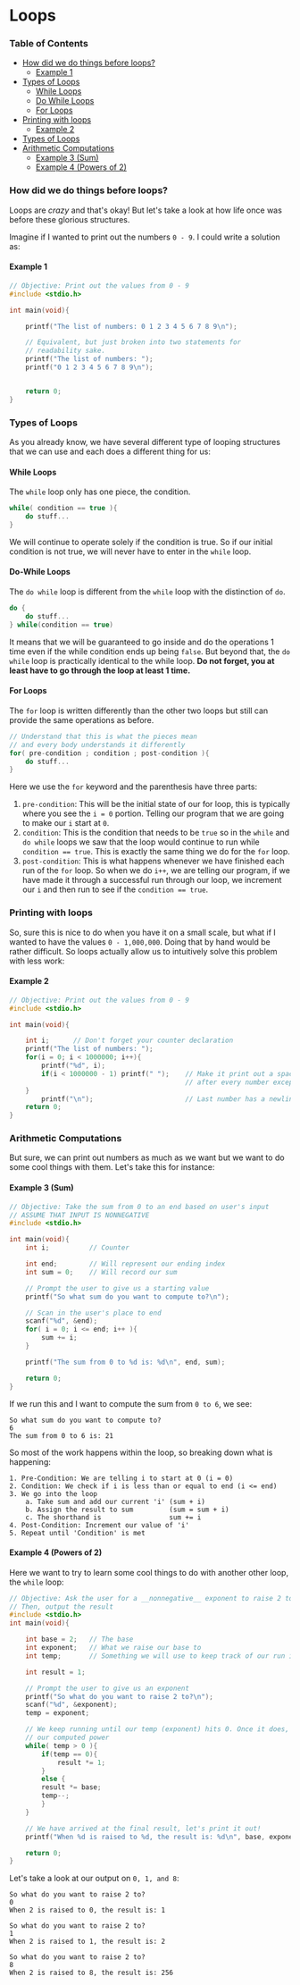 # Loops
### Table of Contents
- [How did we do things before loops?](#how-did-we-do-things-before-loops)
    - [Example 1](#example-1)
- [Types of Loops](#types-of-loops)
    - [While Loops](#while-loops)
    - [Do While Loops](#do-while-loops)
    - [For Loops](#for-loops)
- [Printing with loops](#printing-with-loops)
    - [Example 2](#example-2)
-  [Types of Loops](#types-of-loops)
- [Arithmetic Computations](#arithmetic-computations)
    - [Example 3 (Sum)](#example-3-sum)
    - [Example 4 (Powers of 2)](#example-4-powers-of-2)

### How did we do things before loops?
Loops are *crazy* and that's okay! But let's take a look at how life once was before these glorious structures.

Imagine if I wanted to print out the numbers ```0 - 9```. I could write a solution as:

#### Example 1
```c
// Objective: Print out the values from 0 - 9
#include <stdio.h>

int main(void){

    printf("The list of numbers: 0 1 2 3 4 5 6 7 8 9\n");

    // Equivalent, but just broken into two statements for
    // readability sake.
    printf("The list of numbers: ");
    printf("0 1 2 3 4 5 6 7 8 9\n");


    return 0;
}
```

### Types of Loops
As you already know, we have several different type of looping structures that we can use and each does a different thing for us:
#### While Loops
The `while` loop only has one piece, the condition.
```c
while( condition == true ){
    do stuff...
}
```
We will continue to operate solely if the condition is true. So if our initial condition is not true, we will never have to enter in the `while` loop.

#### Do-While Loops
The `do while` loop is different from the `while` loop with the distinction of `do`.
```c
do {
    do stuff...
} while(condition == true)
```
It means that we will be guaranteed to go inside and do the operations 1 time even if the
while condition ends up being `false`. But beyond that, the `do while` loop is practically identical to the while loop. **Do not forget, you at least have to go through the loop at least 1 time.**

#### For Loops
The `for` loop is written differently than the other two loops but still can provide the same operations as before.
```c
// Understand that this is what the pieces mean
// and every body understands it differently
for( pre-condition ; condition ; post-condition ){
    do stuff...
}
```
Here we use the `for` keyword and the parenthesis have three parts:

1. `pre-condition`: This will be the initial state of our for loop, this is typically where you see the `i = 0` portion. Telling our program that we are going to make our `i` start at `0`.
2. `condition`: This is the condition that needs to be `true` so in the `while` and `do while` loops we saw that the loop would continue to run while `condition == true`. This is exactly the same thing we do for the `for` loop.
3. `post-condition`: This is what happens whenever we have finished each run of the `for` loop. So when we do `i++`, we are telling our program, if we have made it through a successful run through our loop, we increment our `i` and then run to see if the `condition == true`.

### Printing with loops
So, sure this is nice to do when you have it on a small scale, but what if I wanted to have the values `0 - 1,000,000`. Doing that by hand would be rather difficult. So loops actually allow us to intuitively solve this problem with less work:

#### Example 2
```c
// Objective: Print out the values from 0 - 9
#include <stdio.h>

int main(void){

    int i;      // Don't forget your counter declaration
    printf("The list of numbers: ");
    for(i = 0; i < 1000000; i++){
        printf("%d", i);
        if(i < 1000000 - 1) printf(" ");    // Make it print out a space
                                            // after every number except the last
    }
        printf("\n");                       // Last number has a newline instead
    return 0;
}
```

### Arithmetic Computations
But sure, we can print out numbers as much as we want but we want to do some cool things with them. Let's take this for instance:

#### Example 3 (Sum)
```c
// Objective: Take the sum from 0 to an end based on user's input
// ASSUME THAT INPUT IS NONNEGATIVE
#include <stdio.h>

int main(void){
    int i;          // Counter

    int end;        // Will represent our ending index
    int sum = 0;    // Will record our sum

    // Prompt the user to give us a starting value
    printf("So what sum do you want to compute to?\n");

    // Scan in the user's place to end
    scanf("%d", &end);
    for( i = 0; i <= end; i++ ){
        sum += i;
    }

    printf("The sum from 0 to %d is: %d\n", end, sum);

    return 0;
}
```

If we run this and I want to compute the sum from `0 to 6`, we see:
```
So what sum do you want to compute to?
6
The sum from 0 to 6 is: 21
```
So most of the work happens within the loop, so breaking down what is happening:
```
1. Pre-Condition: We are telling i to start at 0 (i = 0)
2. Condition: We check if i is less than or equal to end (i <= end)
3. We go into the loop
    a. Take sum and add our current 'i' (sum + i)
    b. Assign the result to sum         (sum = sum + i)
    c. The shorthand is                 sum += i
4. Post-Condition: Increment our value of 'i'
5. Repeat until 'Condition' is met

```
#### Example 4 (Powers of 2)
Here we want to try to learn some cool things to do with another other loop, the `while` loop:
```c
// Objective: Ask the user for a __nonnegative__ exponent to raise 2 to.
// Then, output the result
#include <stdio.h>
int main(void){

    int base = 2;   // The base
    int exponent;   // What we raise our base to
    int temp;       // Something we will use to keep track of our run in the while loop

    int result = 1;

    // Prompt the user to give us an exponent
    printf("So what do you want to raise 2 to?\n");
    scanf("%d", &exponent);
    temp = exponent;

    // We keep running until our temp (exponent) hits 0. Once it does, we will have
    // our computed power
    while( temp > 0 ){
        if(temp == 0){
            result *= 1;
        }
        else {
        result *= base;
        temp--;
        }
    }

    // We have arrived at the final result, let's print it out!
    printf("When %d is raised to %d, the result is: %d\n", base, exponent, result);

    return 0;
}
```

Let's take a look at our output on `0, 1, and 8`:
```
So what do you want to raise 2 to?
0
When 2 is raised to 0, the result is: 1
```
```
So what do you want to raise 2 to?
1
When 2 is raised to 1, the result is: 2
```
```
So what do you want to raise 2 to?
8
When 2 is raised to 8, the result is: 256
```
